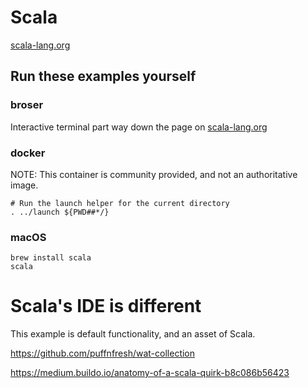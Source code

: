 # Scala

[scala-lang.org](https://www.scala-lang.org/)

## Run these examples yourself

### broser

Interactive terminal part way down the page on [scala-lang.org](https://www.scala-lang.org/)


### docker

NOTE: This container is community provided, and not an authoritative image.

```
# Run the launch helper for the current directory
. ../launch ${PWD##*/}
```

### macOS

```
brew install scala
scala
```

# Scala's IDE is different

This example is default functionality, and an asset of Scala. 

<https://github.com/puffnfresh/wat-collection>

<https://medium.buildo.io/anatomy-of-a-scala-quirk-b8c086b56423> 